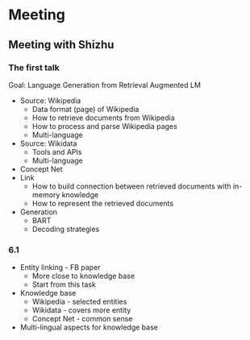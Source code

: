 # Meeting

## Meeting with Shizhu

### The first talk

Goal: Language Generation from Retrieval Augmented LM

- Source: Wikipedia
  - Data format (page) of Wikipedia
  - How to retrieve documents from Wikipedia
  - How to process and parse Wikipedia pages
  - Multi-language
- Source: Wikidata
  - Tools and APIs
  - Multi-language
- Concept Net
- Link
  - How to build connection between retrieved documents with in-memory knowledge
  - How to represent the retrieved documents
- Generation
  - BART
  - Decoding strategies

### 6.1

- Entity linking - FB paper
  - More close to knowledge base
  - Start from this task
- Knowledge base
  - Wikipedia - selected entities
  - Wikidata - covers more entity
  - Concept Net - common sense
- Multi-lingual aspects for knowledge base